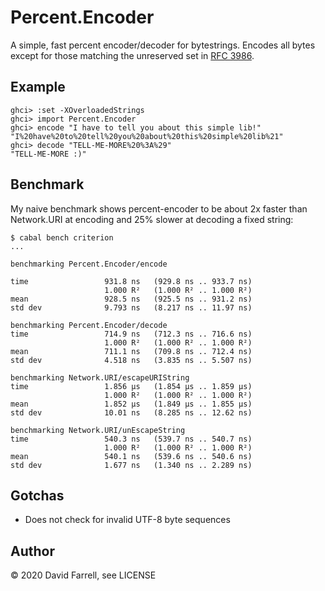 Percent.Encoder
===============

A simple, fast percent encoder/decoder for bytestrings. Encodes all bytes
except for those matching the unreserved set in
[RFC 3986](https://tools.ietf.org/html/rfc3986).

Example
-------

    ghci> :set -XOverloadedStrings
    ghci> import Percent.Encoder
    ghci> encode "I have to tell you about this simple lib!"
    "I%20have%20to%20tell%20you%20about%20this%20simple%20lib%21"
    ghci> decode "TELL-ME-MORE%20%3A%29"
    "TELL-ME-MORE :)"

Benchmark
---------
My naive benchmark shows percent-encoder to be about 2x faster than
Network.URI at encoding and 25% slower at decoding a fixed string:

    $ cabal bench criterion
    ...

    benchmarking Percent.Encoder/encode
    
    time                 931.8 ns   (929.8 ns .. 933.7 ns)
                         1.000 R²   (1.000 R² .. 1.000 R²)
    mean                 928.5 ns   (925.5 ns .. 931.2 ns)
    std dev              9.793 ns   (8.217 ns .. 11.97 ns)
    
    benchmarking Percent.Encoder/decode
    time                 714.9 ns   (712.3 ns .. 716.6 ns)
                         1.000 R²   (1.000 R² .. 1.000 R²)
    mean                 711.1 ns   (709.8 ns .. 712.4 ns)
    std dev              4.518 ns   (3.835 ns .. 5.507 ns)
    
    benchmarking Network.URI/escapeURIString
    time                 1.856 μs   (1.854 μs .. 1.859 μs)
                         1.000 R²   (1.000 R² .. 1.000 R²)
    mean                 1.852 μs   (1.849 μs .. 1.855 μs)
    std dev              10.01 ns   (8.285 ns .. 12.62 ns)
    
    benchmarking Network.URI/unEscapeString
    time                 540.3 ns   (539.7 ns .. 540.7 ns)
                         1.000 R²   (1.000 R² .. 1.000 R²)
    mean                 540.1 ns   (539.6 ns .. 540.6 ns)
    std dev              1.677 ns   (1.340 ns .. 2.289 ns)

Gotchas
-------
* Does not check for invalid UTF-8 byte sequences

Author
------
© 2020 David Farrell, see LICENSE
